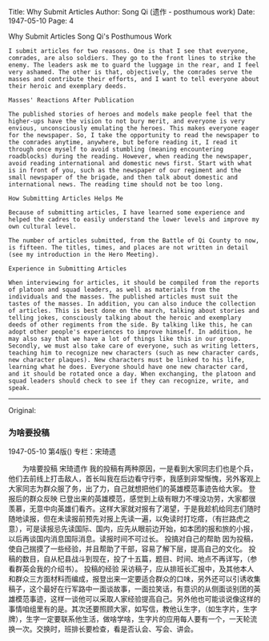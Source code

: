Title: Why Submit Articles
Author: Song Qi (遗作 - posthumous work)
Date: 1947-05-10
Page: 4

Why Submit Articles
    Song Qi's Posthumous Work

    I submit articles for two reasons. One is that I see that everyone, comrades, are also soldiers. They go to the front lines to strike the enemy. The leaders ask me to guard the luggage in the rear, and I feel very ashamed. The other is that, objectively, the comrades serve the masses and contribute their efforts, and I want to tell everyone about their heroic and exemplary deeds.

    Masses' Reactions After Publication

    The published stories of heroes and models make people feel that the higher-ups have the vision to not bury merit, and everyone is very envious, unconsciously emulating the heroes. This makes everyone eager for the newspaper. So, I take the opportunity to read the newspaper to the comrades anytime, anywhere, but before reading it, I read it through once myself to avoid stumbling (meaning encountering roadblocks) during the reading. However, when reading the newspaper, avoid reading international and domestic news first. Start with what is in front of you, such as the newspaper of our regiment and the small newspaper of the brigade, and then talk about domestic and international news. The reading time should not be too long.

    How Submitting Articles Helps Me

    Because of submitting articles, I have learned some experience and helped the cadres to easily understand the lower levels and improve my own cultural level.

    The number of articles submitted, from the Battle of Qi County to now, is fifteen. The titles, times, and places are not written in detail (see my introduction in the Hero Meeting).

    Experience in Submitting Articles

    When interviewing for articles, it should be compiled from the reports of platoon and squad leaders, as well as materials from the individuals and the masses. The published articles must suit the tastes of the masses. In addition, you can also induce the collection of articles. This is best done on the march, talking about stories and telling jokes, consciously talking about the heroic and exemplary deeds of other regiments from the side. By talking like this, he can adopt other people's experiences to improve himself. In addition, he may also say that we have a lot of things like this in our group. Secondly, we must also take care of everyone, such as writing letters, teaching him to recognize new characters (such as new character cards, new character plaques). New characters must be linked to his life, learning what he does. Everyone should have one new character card, and it should be rotated once a day. When exchanging, the platoon and squad leaders should check to see if they can recognize, write, and speak.



<hr /> 

Original: 


### 为啥要投稿

1947-05-10
第4版()
专栏：宋琦遗

　　为啥要投稿
    宋琦遗作
    我的投稿有两种原因，一是看到大家同志们也是个兵，他们去前线上打击敌人，首长叫我在后边看守行李，我感到非常惭愧，另外客观上大家同志为群众服了务，出了力，自己就想把他们的英雄模范事迹告给大家。
    登报后的群众反映
    已登出来的英雄模范，感觉到上级有眼力不埋没功劳，大家都很羡慕，无意中向英雄们看齐。这样大家就对报有了渴望，于是我趁机给同志们随时随地读报，但在未读报前预先对报上先读一遍，以免读时打圪瘩，（有拦路虎之意），可是读报忌先读国际、国内，应先从眼前边开始，如本团的报和旅的小报，以后再谈国内消息国际消息。读报时间不可过长。
    投搞对自己的帮助
    因为投稿，使自己揣摸了一些经验，并且帮助了干部，容易了解下层，提高自己的文化。
    投稿的数目，自从杞县战斗到现在，投了十五篇，题目、时间、地点不再详写，（参看群英会我的介绍书）。
    投稿的经验
    采访稿子，应从排班长汇报中，及其他本人和群众三方面材料而编成，报登出来一定要适合群众的口味，另外还可以引诱收集稿子，这个最好在行军路中一面谈故事，一面拉笑话，有意识的从侧面谈别团的英雄模范事迹，这样一谈他可以采取人家经验提高自己。另外他也可能谈说像这样的事情咱组里有的是。其次还要照顾大家，如写信，教他认生字，（如生字片，生字牌），生字一定要联系他生活，做啥学啥，生字片的应用每人要有一个，一天轮流换一次。交换时，班排长要检查，看是否认会、写会、讲会。
